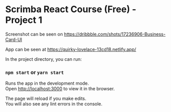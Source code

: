 # Scrimba React Course (Free) - Project 1

Screenshot can be seen on https://dribbble.com/shots/17236906-Business-Card-UI

App can be seen at https://quirky-lovelace-13cd18.netlify.app/

In the project directory, you can run:

### `npm start` or `yarn start`

Runs the app in the development mode.\
Open [http://localhost:3000](http://localhost:3000) to view it in the browser.

The page will reload if you make edits.\
You will also see any lint errors in the console.
